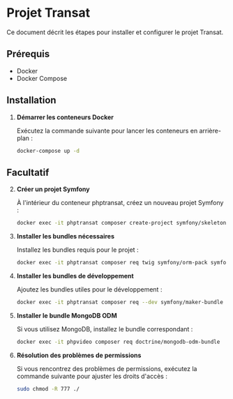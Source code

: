 # Projet Transat

Ce document décrit les étapes pour installer et configurer le projet Transat.

## Prérequis

- Docker
- Docker Compose

## Installation

1. **Démarrer les conteneurs Docker**

   Exécutez la commande suivante pour lancer les conteneurs en arrière-plan :

   ```bash
   docker-compose up -d
## Facultatif
2. **Créer un projet Symfony**

   À l'intérieur du conteneur phptransat, créez un nouveau projet Symfony :
   ```bash
   docker exec -it phptransat composer create-project symfony/skeleton ./
   ```

3. **Installer les bundles nécessaires**

    Installez les bundles requis pour le projet :

    ```bash
    docker exec -it phptransat composer req twig symfony/orm-pack symfony/asset symfony/serializer symfony/security-bundle
    ```

4. **Installer les bundles de développement**

    Ajoutez les bundles utiles pour le développement :

    ```bash
    docker exec -it phptransat composer req --dev symfony/maker-bundle doctrine/doctrine-fixtures-bundle symfony/profiler-pack
    ```

5. **Installer le bundle MongoDB ODM**

    Si vous utilisez MongoDB, installez le bundle correspondant :

    ```bash
    docker exec -it phpvideo composer req doctrine/mongodb-odm-bundle
    ```

6. **Résolution des problèmes de permissions**

    Si vous rencontrez des problèmes de permissions, exécutez la commande suivante pour ajuster les droits d'accès :

    ```bash
    sudo chmod -R 777 ./
    ```